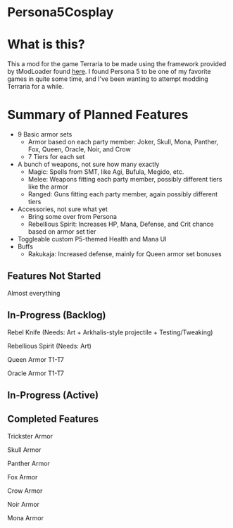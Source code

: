 # Persona5Cosplay
# What is this?
This a mod for the game Terraria to be made using the framework provided by tModLoader found [here](https://forums.terraria.org/index.php?threads/1-3-tmodloader-a-modding-api.23726/).
I found Persona 5 to be one of my favorite games in quite some time, and I've been wanting to attempt modding Terraria for a while.

# Summary of Planned Features
- 9 Basic armor sets
   - Armor based on each party member: Joker, Skull, Mona, Panther, Fox, Queen, Oracle, Noir, and Crow
   - 7 Tiers for each set
- A bunch of weapons, not sure how many exactly
   - Magic: Spells from SMT, like Agi, Bufula, Megido, etc.
   - Melee: Weapons fitting each party member, possibly different tiers like the armor
   - Ranged: Guns fitting each party member, again possibly different tiers
- Accessories, not sure what yet
   - Bring some over from Persona
   - Rebellious Spirit: Increases HP, Mana, Defense, and Crit chance based on armor set tier
- Toggleable custom P5-themed Health and Mana UI
- Buffs
   - Rakukaja: Increased defense, mainly for Queen armor set bonuses

## Features Not Started
Almost everything

## In-Progress (Backlog)
Rebel Knife (Needs: Art + Arkhalis-style projectile + Testing/Tweaking)

Rebellious Spirit (Needs: Art)

Queen Armor T1-T7

Oracle Armor T1-T7

## In-Progress (Active)


## Completed Features
Trickster Armor

Skull Armor

Panther Armor

Fox Armor

Crow Armor

Noir Armor

Mona Armor